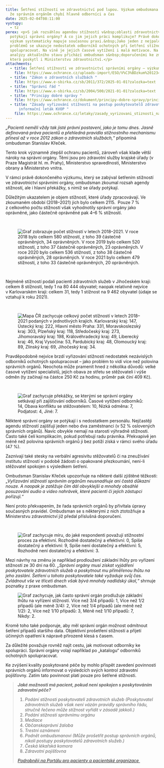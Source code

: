 ```yaml
---
title: Šetření stížností ve zdravotnictví pod lupou. Výzkum ombudsmana ukázal,
  že správním orgánům chybí hlavně odborníci a čas
date: 2025-02-04T08:11:00
vystupy:
  - tz
perex: <p>S jak rozsáhlou agendou stížností v&nbsp;oblasti zdravotnictví se
  potýkají správní orgány? A co jim jejich práci komplikuje? Právě dokončený
  výzkum systematicky mapuje současnou praxi.&nbsp;Jako jeden z nejpalčivější
  problémů se ukazuje nedostatek odborníků ochotných při šetření stížností
  spolupracovat. Na vině je jejich časové vytížení i malá motivace. Na základě
  analýzy aktuálního stavu přichází ombudsman s&nbsp;doporučeními ke změnám,
  která poskytl i Ministerstvu zdravotnictví.</p>
attachments:
  - title: Šetření stížností ve zdravotnictví správními orgány – výzkumná zpráva 2025
    file: https://www.ochrance.cz/uploads-import/ESO/V%C3%BDzkum%2012344-22-MJ-Z18-37-.pdf
  - title: "Zákon o zdravotních službách "
    file: https://www.e-sbirka.cz/sb/2011/372/2025-01-01?zalozka=text
  - title: "Správní řád "
    file: https://www.e-sbirka.cz/sb/2004/500/2021-01-01?zalozka=text
  - title: "Principy dobré správy "
    file: https://www.ochrance.cz/dokument/principy-dobre-spravy/principy-dobre-spravy.pdf
  - title: "Zásady vyřizování stížností na postup poskytovatelů zdravotních služeb –
      informační leták KVOP "
    file: https://www.ochrance.cz/letaky/zasady_vyrizovani_stiznosti_na_postup_poskytovatelu_zdravotnich_sluzeb/ochrance_letak_zasady_vyrizovani_stiznosti_na_postup_poskytovatelu_zdravotnich_sluzeb.pdf
---
```

<p><i>„Pacienti neměli vždy tak jisté právní postavení, jako je tomu dnes. Jasně definovaná práva pacientů a přehledná pravidla stížnostního mechanismu přinesl až&nbsp;v&nbsp;roce 2012 zákon o zdravotních službách,“&nbsp;</i>připomíná ombudsman Stanislav Křeček.&nbsp;</p><p>Tento krok významně zlepšil ochranu pacientů, zároveň však klade větší nároky na správní orgány. Těmi jsou pro zdravotní služby krajské úřady (v Praze Magistrát hl. m. Prahy), Ministerstvo spravedlnosti, Ministerstvo obrany a Ministerstvo vnitra.</p><p>V&nbsp;rámci právě dokončeného výzkumu, který se zabýval šetřením stížností ve zdravotnictví správními orgány,<strong>&nbsp;</strong>ombudsman zkoumal rozsah agendy stížností, ale i hlavní překážky, s&nbsp;nimiž se úřady potýkají.&nbsp;</p><p>Důležitým ukazatelem je objem stížností, které úřady zpracovávají. Ve zkoumaném období (2018–2021) jich bylo celkem 2115. &nbsp;Pouze 7 % z&nbsp;celkového počtu stížností však vyhodnotily správní orgány jako oprávněné, jako částečně oprávněné pak 4–6&nbsp;% stížností.</p><p>&nbsp;</p><figure class="image"><img src="https://www.ochrance.cz/aktualne/setreni_stiznosti_ve_zdravotnictvi_pod_lupou-_vyzkum_ombudsmana_ukazal_ze_spravnim_organum_chybi_hlavne_odbornici_a_cas/1_nove.jpg" alt="Graf zobrazuje počet stížností v letech 2018–2021. V roce 2018 bylo celkem 580 stížností, z toho 39 částečně oprávněných, 34 oprávněných. V roce 2019 bylo celkem 520 stížností, z toho 37 částečně oprávněných, 23 oprávněných. V roce 2020 bylo celkem 536 stížností, z toho 38 částečně oprávněných, 28 oprávněných. V roce 2021 bylo celkem 479 stížností, z toho 33 částečně oprávněných, 20 oprávněných."></figure><p>&nbsp;</p><p>Nejméně stížností podali pacienti zdravotních služeb v&nbsp;Jihočeském kraji: celkem 8&nbsp;stížností, tedy 1 na 80&nbsp;444 obyvatel; naopak relativně nejvíce v&nbsp;Karlovarském kraji: celkem 31, tedy 1 stížnost na 9&nbsp;462 obyvatel (údaje se vztahují k&nbsp;roku 2021).&nbsp;</p><p>&nbsp;</p><figure class="image"><img src="https://www.ochrance.cz/aktualne/setreni_stiznosti_ve_zdravotnictvi_pod_lupou-_vyzkum_ombudsmana_ukazal_ze_spravnim_organum_chybi_hlavne_odbornici_a_cas/5.jpg" alt="Mapa ČR zachycuje celkový počet stížností v letech 2018–2021 podaných v jednotlivých krajích. Karlovarský kraj: 147, Ústecký kraj: 222, Hlavní město Praha: 331, Moravskoslezský kraj: 303, Plzeňský kraj: 118, Středočeský kraj: 273, Jihomoravský kraj: 198, Královéhradecký kraj: 49, Liberecký kraj: 46, Kraj Vysočina: 53, Pardubický kraj: 48, Olomoucký kraj: 89, Zlínský kraj: 69, Jihočeský kraj: 34."></figure><p>Pravděpodobně nejvíce brzdí vyřizování stížností nedostatek nezávislých odborníků ochotných spolupracovat – jako problém to vidí více než polovina správních orgánů. Neochota může pramenit hned z&nbsp;několika důvodů: velké časové vytížení specialistů, jejich obava ze střetu se stěžovateli i výše odměn (ty začínají na částce 250 Kč za hodinu, průměr pak činí 409 Kč).</p><p>&nbsp;</p><figure class="image"><img src="https://www.ochrance.cz/aktualne/setreni_stiznosti_ve_zdravotnictvi_pod_lupou-_vyzkum_ombudsmana_ukazal_ze_spravnim_organum_chybi_hlavne_odbornici_a_cas/2.jpg" alt="Graf zachycuje překážky, se kterými se správní orgány setkávají při zajišťování odborníků. Časové vytížení odborníků: 14, Obava konfliktu se stěžovatelem: 10, Nízká odměna: 7, Podjatost: 4, Jiné: 7."></figure><p>Některé správní orgány se potýkají i s&nbsp;nedostatkem personálu. Nejčastěji agendu stížností zajišťují jeden nebo dva zaměstnanci (v&nbsp;52&nbsp;% oslovených správních orgánů). Navíc obvykle nemají na starosti výhradně stížnosti. Často také čelí komplikacím, pokud potřebují radu právníka. Překvapivě jen méně než polovina správních orgánů ji bez potíží získá v&nbsp;rámci svého úřadu (47 %).&nbsp;</p><p>Zaznívají také stesky na verbální agresivitu stěžovatelů či na zneužívání institutu stížností v&nbsp;podobě žádostí o opakované přezkoumání, není-li stěžovatel spokojen s&nbsp;výsledkem šetření.&nbsp;</p><p>Ombudsman Stanislav Křeček upozorňuje na některé další zjištěné těžkosti: „<i>Vyřizování stížností správním orgánům neusnadňuje ani častá důkazní nouze. A naopak je zatěžuje čím dál obvyklejší a mnohdy obsáhlé posuzování audio a video nahrávek, které pacienti či jejich zástupci pořizují.“</i></p><p>Není proto překvapením, že řada správních orgánů by přivítala úpravy současných pravidel. Ombudsman se s&nbsp;některými z&nbsp;nich ztotožňuje a Ministerstvu zdravotnictví již předal příslušná doporučení.</p><p>&nbsp;</p><figure class="image"><img src="https://www.ochrance.cz/aktualne/setreni_stiznosti_ve_zdravotnictvi_pod_lupou-_vyzkum_ombudsmana_ukazal_ze_spravnim_organum_chybi_hlavne_odbornici_a_cas/3.jpg" alt="Graf zachycuje míru, do jaké respondenti považují stížnostní proces za efektivní. Rozhodně dostatečný a efektivní: 0, Spíše dostatečný a efektivní: 9, Spíše není dostatečný a efektivní: 5, Rozhodně není dostatečný a efektivní: 3."></figure><p>Mezi návrhy na změnu je například prodloužení základní lhůty pro vyřízení stížností ze 30 dní na 60. <i>„Správní orgány musí získat vyjádření poskytovatele zdravotních služeb a poskytnout mu přiměřenou lhůtu na jeho zaslání. Šetření u tohoto poskytovatele také vyžaduje svůj čas. Zvládnout vše ve třiceti dnech však bývá mnohdy nadlidský úkol,“&nbsp;</i>shrnuje poznatky z praxe ombudsman.</p><figure class="image"><img src="https://www.ochrance.cz/aktualne/setreni_stiznosti_ve_zdravotnictvi_pod_lupou-_vyzkum_ombudsmana_ukazal_ze_spravnim_organum_chybi_hlavne_odbornici_a_cas/4.jpg" alt="Graf zachycuje, jak často správní orgán prodlužuje základní lhůtu na vyřízení stížností. Více než 3/4 případů: 1, Více než 1/2 případů (ale méně 3/4): 2, Více než 1/4 případů (ale  méně než 1/2): 2, Více než 1/10 případů: 3, Méně než 1/10 případů: 7, Nikdy: 2."></figure><p>Kromě toho také podporuje, aby měl správní orgán možnost odmítnout šetření případů staršího data. Objektivní prošetření stížností a přijetí účinných opatření k nápravě přirozeně klesá s&nbsp;časem.</p><p>Za důležité považuje rovněž najít cestu, jak motivovat odborníky ke spolupráci. Správní orgány volají například po „katalogu“ odborníků ochotných spolupracovat.&nbsp;</p><p>Ke zvýšení kvality poskytované péče by mohlo přispět zavedení povinnosti správních orgánů informovat o výsledcích svých kontrol zdravotní pojišťovny. Zatím tato povinnost platí pouze pro šetřené stížnosti.&nbsp;</p><blockquote><p><i><strong>Jaké možnosti má pacient, pokud není spokojen s&nbsp;poskytováním zdravotní péče?&nbsp;</strong></i></p><ol><li><i>Podání stížnosti poskytovateli zdravotních služeb (Poskytovatel zdravotních služeb však není vázán pravidly správního řádu, stručně řečeno může stížnost vyřídit v zásadě jakkoli.)</i></li><li><i>Podání stížnosti&nbsp;správnímu orgánu</i></li><li><i>Mediace</i></li><li><i>Občanskoprávní žaloba</i></li><li><i>Trestní oznámení</i></li><li><i>Podnět ombudsmanovi (Může prošetřit postup správních orgánů, nikoli postupy poskytovatelů zdravotních služeb.)</i></li><li><i>Česká lékařská komora</i></li><li><i>Zdravotní pojišťovna</i></li></ol><p><a href="https://pacientskeorganizace.mzcr.cz/index.php?pg=home&amp;aid=194"><i>Podrobněji na Portálu pro pacienty a pacientské organizace&nbsp;</i></a></p></blockquote><p>&nbsp;</p>
